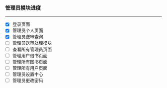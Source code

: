 ### 管理员模块进度
---
- [x] 登录页面
- [x] 管理员个人页面
- [x] 管理员送审查询
- [ ] 管理员送审处理模块
- [ ] 查看所有管理员页面
- [ ] 管理用户借书页面
- [ ] 管理所有图书页面
- [ ] 管理所有用户页面
- [ ] 管理员设置中心
- [ ] 管理员更改密码
